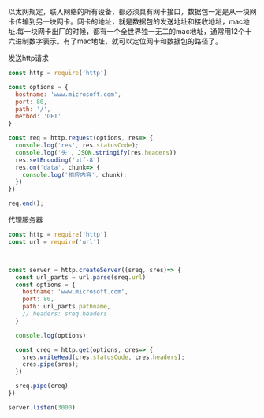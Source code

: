 以太网规定，联入网络的所有设备，都必须具有网卡接口，数据包一定是从一块网卡传输到另一块网卡。网卡的地址，就是数据包的发送地址和接收地址，mac地址.每一块网卡出厂的时候，都有一个全世界独一无二的mac地址，通常用12个十六进制数字表示。有了mac地址，就可以定位网卡和数据包的路径了。

发送http请求
```js
const http = require('http')

const options = {
  hostname: 'www.microsoft.com',
  port: 80,
  path: '/',
  method: 'GET'
}

const req = http.request(options, res=> {
  console.log('res', res.statusCode);
  console.log('头', JSON.stringify(res.headers))
  res.setEncoding('utf-8')
  res.on('data', chunk=> {
    console.log('相应内容', chunk);
  })
})

req.end();
```


代理服务器
```js
const http = require('http')
const url = require('url')



const server = http.createServer((sreq, sres)=> {
  const url_parts = url.parse(sreq.url)
  const options = {
    hostname: 'www.microsoft.com',
    port: 80,
    path: url_parts.pathname,
    // headers: sreq.headers
  }

  console.log(options)

  const creq = http.get(options, cres=> {
    sres.writeHead(cres.statusCode, cres.headers);
    cres.pipe(sres);
  })

  sreq.pipe(creq)
})

server.listen(3000)

```